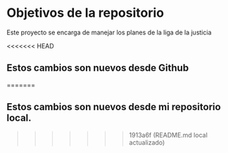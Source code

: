 # Objetivos de la repositorio

Este proyecto se encarga de manejar los planes de la liga de la justicia


<<<<<<< HEAD
## Estos cambios son nuevos desde Github
=======
## Estos cambios son nuevos desde mi repositorio local.

>>>>>>> 1913a6f (README.md local  actualizado)

